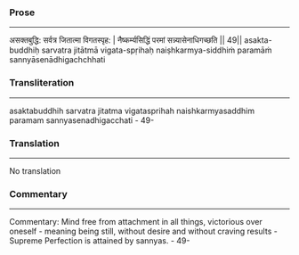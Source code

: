 ### Prose 
 --- 
असक्तबुद्धि: सर्वत्र जितात्मा विगतस्पृह: |
नैष्कर्म्यसिद्धिं परमां सन्न्यासेनाधिगच्छति || 49||
asakta-buddhiḥ sarvatra jitātmā vigata-spṛihaḥ
naiṣhkarmya-siddhiṁ paramāṁ sannyāsenādhigachchhati

### Transliteration 
 --- 
asaktabuddhih sarvatra jitatma vigatasprihah naishkarmyasaddhim paramam sannyasenadhigacchati - 49-

### Translation 
 --- 
No translation

### Commentary 
 --- 
Commentary: Mind free from attachment in all things, victorious over oneself - meaning being still, without desire and without craving results - Supreme Perfection is attained by sannyas. - 49-